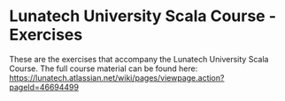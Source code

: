 Lunatech University Scala Course - Exercises
===

These are the exercises that accompany the Lunatech University Scala Course. The full course material can be found here: https://lunatech.atlassian.net/wiki/pages/viewpage.action?pageId=46694499
